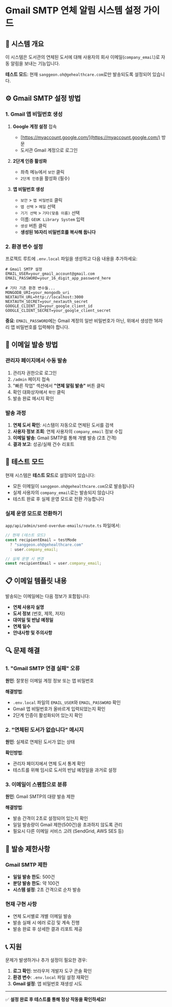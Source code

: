 # Gmail SMTP 연체 알림 시스템 설정 가이드

## 🚀 시스템 개요

이 시스템은 도서관의 연체된 도서에 대해 사용자의 회사 이메일(`company_email`)로 자동 알림을 보내는 기능입니다.

**테스트 모드**: 현재 `sanggeon.oh@gehealthcare.com`로만 발송되도록 설정되어 있습니다.

## ⚙️ Gmail SMTP 설정 방법

### 1. Gmail 앱 비밀번호 생성

1. **Google 계정 설정** 접속

   - [https://myaccount.google.com/](https://myaccount.google.com/) 방문
   - 도서관 Gmail 계정으로 로그인

2. **2단계 인증 활성화**

   - 좌측 메뉴에서 `보안` 클릭
   - `2단계 인증`을 활성화 (필수)

3. **앱 비밀번호 생성**
   - `보안` > `앱 비밀번호` 클릭
   - `앱 선택` > `메일` 선택
   - `기기 선택` > `기타(맞춤 이름)` 선택
   - 이름: `GEUK Library System` 입력
   - `생성` 버튼 클릭
   - **생성된 16자리 비밀번호를 복사해 둡니다**

### 2. 환경 변수 설정

프로젝트 루트에 `.env.local` 파일을 생성하고 다음 내용을 추가하세요:

```env
# Gmail SMTP 설정
EMAIL_USER=your_gmail_account@gmail.com
EMAIL_PASSWORD=your_16_digit_app_password_here

# 기타 기존 환경 변수들...
MONGODB_URI=your_mongodb_uri
NEXTAUTH_URL=http://localhost:3000
NEXTAUTH_SECRET=your_nextauth_secret
GOOGLE_CLIENT_ID=your_google_client_id
GOOGLE_CLIENT_SECRET=your_google_client_secret
```

**중요**: `EMAIL_PASSWORD`에는 Gmail 계정의 일반 비밀번호가 아닌, 위에서 생성한 16자리 앱 비밀번호를 입력해야 합니다.

## 📧 이메일 발송 방법

### 관리자 페이지에서 수동 발송

1. 관리자 권한으로 로그인
2. `/admin` 페이지 접속
3. "빠른 작업" 섹션에서 **"연체 알림 발송"** 버튼 클릭
4. 확인 대화상자에서 `확인` 클릭
5. 발송 완료 메시지 확인

### 발송 과정

1. **연체 도서 확인**: 시스템이 자동으로 연체된 도서를 검색
2. **사용자 정보 조회**: 연체 사용자의 `company_email` 정보 수집
3. **이메일 발송**: Gmail SMTP를 통해 개별 발송 (2초 간격)
4. **결과 보고**: 성공/실패 건수 리포트

## 🧪 테스트 모드

현재 시스템은 **테스트 모드**로 설정되어 있습니다:

- 모든 이메일이 `sanggeon.oh@gehealthcare.com`으로 발송됩니다
- 실제 사용자의 `company_email`로는 발송되지 않습니다
- 테스트 완료 후 실제 운영 모드로 전환 가능합니다

### 실제 운영 모드로 전환하기

`app/api/admin/send-overdue-emails/route.ts` 파일에서:

```typescript
// 현재 (테스트 모드)
const recipientEmail = testMode
  ? "sanggeon.oh@gehealthcare.com"
  : user.company_email;

// 실제 운영 시 변경
const recipientEmail = user.company_email;
```

## 📋 이메일 템플릿 내용

발송되는 이메일에는 다음 정보가 포함됩니다:

- **연체 사용자 실명**
- **도서 정보** (번호, 제목, 저자)
- **대여일 및 반납 예정일**
- **연체 일수**
- **안내사항 및 주의사항**

## 🔍 문제 해결

### 1. "Gmail SMTP 연결 실패" 오류

**원인**: 잘못된 이메일 계정 정보 또는 앱 비밀번호

**해결방법**:

- `.env.local` 파일의 `EMAIL_USER`와 `EMAIL_PASSWORD` 확인
- Gmail 앱 비밀번호가 올바르게 입력되었는지 확인
- 2단계 인증이 활성화되어 있는지 확인

### 2. "연체된 도서가 없습니다" 메시지

**원인**: 실제로 연체된 도서가 없는 상태

**확인방법**:

- 관리자 페이지에서 연체 도서 통계 확인
- 테스트를 위해 임시로 도서의 반납 예정일을 과거로 설정

### 3. 이메일이 스팸함으로 분류

**원인**: Gmail SMTP의 대량 발송 제한

**해결방법**:

- 발송 간격이 2초로 설정되어 있는지 확인
- 일일 발송량이 Gmail 제한(500건)을 초과하지 않도록 관리
- 필요시 다른 이메일 서비스 고려 (SendGrid, AWS SES 등)

## 🚦 발송 제한사항

### Gmail SMTP 제한

- **일일 발송 한도**: 500건
- **분당 발송 한도**: 약 100건
- **시스템 설정**: 2초 간격으로 순차 발송

### 현재 구현 사항

- 연체 도서별로 개별 이메일 발송
- 발송 실패 시 에러 로깅 및 계속 진행
- 발송 완료 후 상세한 결과 리포트 제공

## 📞 지원

문제가 발생하거나 추가 설정이 필요한 경우:

1. **로그 확인**: 브라우저 개발자 도구 콘솔 확인
2. **환경 변수**: `.env.local` 파일 설정 재확인
3. **Gmail 설정**: 앱 비밀번호 재생성 시도

---

✅ **설정 완료 후 테스트를 통해 정상 작동을 확인하세요!**
